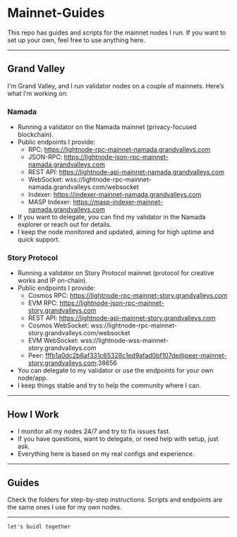 # Mainnet-Guides

This repo has guides and scripts for the mainnet nodes I run. If you want to set up your own, feel free to use anything here.

---

## Grand Valley

I'm Grand Valley, and I run validator nodes on a couple of mainnets. Here’s what I’m working on:

### Namada
- Running a validator on the Namada mainnet (privacy-focused blockchain).
- Public endpoints I provide:
  - RPC: https://lightnode-rpc-mainnet-namada.grandvalleys.com
  - JSON-RPC: https://lightnode-json-rpc-mainnet-namada.grandvalleys.com
  - REST API: https://lightnode-api-mainnet-namada.grandvalleys.com
  - WebSocket: wss://lightnode-rpc-mainnet-namada.grandvalleys.com/websocket
  - Indexer: https://indexer-mainnet-namada.grandvalleys.com
  - MASP Indexer: https://masp-indexer-mainnet-namada.grandvalleys.com
- If you want to delegate, you can find my validator in the Namada explorer or reach out for details.
- I keep the node monitored and updated, aiming for high uptime and quick support.

### Story Protocol
- Running a validator on Story Protocol mainnet (protocol for creative works and IP on-chain).
- Public endpoints I provide:
  - Cosmos RPC: https://lightnode-rpc-mainnet-story.grandvalleys.com
  - EVM RPC: https://lightnode-json-rpc-mainnet-story.grandvalleys.com
  - REST API: https://lightnode-api-mainnet-story.grandvalleys.com
  - Cosmos WebSocket: wss://lightnode-rpc-mainnet-story.grandvalleys.com/websocket
  - EVM WebSocket: wss://lightnode-wss-mainnet-story.grandvalleys.com
  - Peer: fffb1a0dc2b6af331c65328c1ed9afad0bf107de@peer-mainnet-story.grandvalleys.com:38656
- You can delegate to my validator or use the endpoints for your own node/app.
- I keep things stable and try to help the community where I can.

---

## How I Work

- I monitor all my nodes 24/7 and try to fix issues fast.
- If you have questions, want to delegate, or need help with setup, just ask.
- Everything here is based on my real configs and experience.

---

## Guides

Check the folders for step-by-step instructions. Scripts and endpoints are the same ones I use for my own nodes.

---

`let's buidl together`
